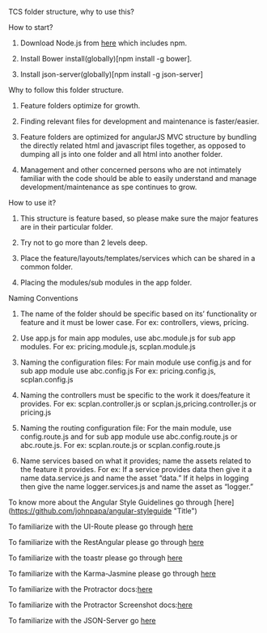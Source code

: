 TCS folder structure, why to use this?

How to start?

1) Download Node.js from [here](https://nodejs.org/en/ "Title") which includes npm.

2) Install Bower install(globally)[npm install -g bower].

3) Install json-server(globally)[npm install -g json-server]

Why to follow this folder structure.

1) Feature folders optimize for growth.
 
2) Finding relevant files for development and maintenance is faster/easier.
 
3) Feature folders are optimized for angularJS MVC structure by bundling the directly related html and javascript files together, as opposed to dumping all js into one folder and all html into another folder.
 
4) Management and other concerned persons who are not intimately familiar with the code should be able to easily understand and manage development/maintenance as spe continues to grow.
 
How to use it?

1) This structure is feature based, so please make sure the major features are in their particular folder.
 
2) Try not to go more than 2 levels deep.
 
4) Place the feature/layouts/templates/services which can be shared in a common folder.
 
5) Placing the modules/sub modules in the app folder.
 
Naming Conventions
 
1) The name of the folder should be specific based on its’ functionality or feature and it must be lower case.
For ex: controllers, views, pricing.
 
2) Use app.js for main app modules, use abc.module.js for sub app modules.
For ex: pricing.module.js, scplan.module.js
 
3) Naming the configuration files: For main module use config.js and for sub app module use abc.config.js
For ex: pricing.config.js, scplan.config.js
 
4) Naming the controllers must be specific to the work it does/feature it provides.
For ex: scplan.controller.js or scplan.js,pricing.controller.js or pricing.js
 
5) Naming the routing configuration file: For the main module, use config.route.js and for sub app module use abc.config.route.js
or abc.route.js.
For ex: scplan.route.js or scplan.config.route.js
 
6) Name services based on what it provides; name the assets related to the feature it provides.
For ex: If a service provides data then give it a name data.service.js and name the asset “data.” If it helps in logging then give the name logger.services.js and name the asset as “logger.” 
 
 To know more about the Angular Style Guidelines go through [here] (https://github.com/johnpapa/angular-styleguide "Title")
 
 To familiarize with the UI-Route please go through [here](https://github.com/angular-ui/ui-router "Title")
 
 To familiarize with the RestAngular please go through [here](https://github.com/mgonto/restangular "Title")
 
 To familiarize with the toastr please go through [here](https://github.com/CodeSeven/toastr "Title")
 
 To familiarize with the Karma-Jasmine please go through [here](https://docs.angularjs.org/guide/unit-testing "Title")
 
 To familiarize with the Protractor docs:[here](https://angular.github.io/protractor/#/ "Title")
 
 To familiarize with the Protractor Screenshot docs:[here](https://www.npmjs.com/package/protractor-html-screenshot-reporter "Title")
 
 To familiarize with the JSON-Server go [here](https://github.com/typicode/json-server "Title")